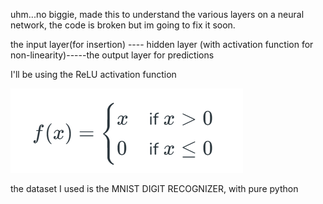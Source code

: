 uhm...no biggie, made this to understand the various layers on a neural network, the code is broken but im going to fix it soon.

the input layer(for insertion) ---- hidden layer (with activation function for non-linearity)-----the output layer for predictions

I'll be using the ReLU activation function

![ReLU formula](image.png)

the dataset I used is the MNIST DIGIT RECOGNIZER, with pure python
